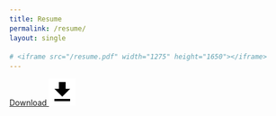 ```yaml
---
title: Resume
permalink: /resume/
layout: single

# <iframe src="/resume.pdf" width="1275" height="1650"></iframe>
---
```

[Download ![](/assets/download.svg)](/resume.pdf)

<object data="/resume.pdf" width="1275" height="1650" type='application/pdf'></object>




